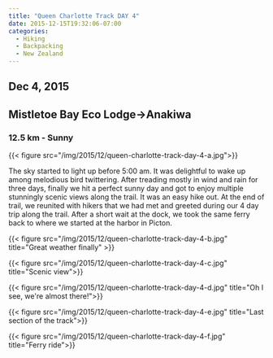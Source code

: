 ```yaml
---
title: "Queen Charlotte Track DAY 4"
date: 2015-12-15T19:32:06-07:00
categories:
  - Hiking
  - Backpacking
  - New Zealand
---
```

## Dec 4, 2015
## Mistletoe Bay Eco Lodge->Anakiwa
### 12.5 km - Sunny

{{< figure src="/img/2015/12/queen-charlotte-track-day-4-a.jpg">}}

<!--more-->

The sky started to light up before 5:00 am. It was delightful to wake up among melodious bird twittering. After treading mostly in wind and rain for three days, finally we hit a perfect sunny day and got to enjoy multiple stunningly scenic views along the trail. It was an easy hike out. At the end of  trail, we reunited with hikers that we had met and greeted during our 4 day trip along the trail. After a short wait at the dock, we took the same ferry back to where we started at the harbor in Picton.


{{< figure src="/img/2015/12/queen-charlotte-track-day-4-b.jpg"  title="Great weather finally" >}}

{{< figure src="/img/2015/12/queen-charlotte-track-day-4-c.jpg"  title="Scenic view">}}

{{< figure src="/img/2015/12/queen-charlotte-track-day-4-d.jpg"  title="Oh I see, we're almost there!">}}

{{< figure src="/img/2015/12/queen-charlotte-track-day-4-e.jpg"  title="Last section of the track">}}

{{< figure src="/img/2015/12/queen-charlotte-track-day-4-f.jpg" title="Ferry ride">}}
